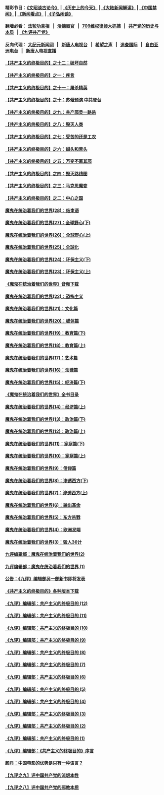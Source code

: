 #### 精彩节目：[《文昭谈古论今》](http://134.209.198.168/wenzhao) | [《历史上的今天》](http://134.209.198.168/today-in-history) | [《大陆新闻解读》](http://134.209.198.168/ntdtv-comedy) | [《中国禁闻》](http://134.209.198.168/ntdtv-news) | [《新闻看点》](http://134.209.198.168/news-insight) | [《子弘闲谈》](http://134.209.198.168/zihongxiantan/) 

  #### 翻墙必看： [法轮功真相](http://134.209.198.168:10000/videos/truth.html) &nbsp;&nbsp;|&nbsp;&nbsp; [活摘器官](http://134.209.198.168:10000/videos/res/Organs/) &nbsp;&nbsp;|&nbsp;&nbsp; [709维权律师大抓捕](http://134.209.198.168:10000/videos/709/) &nbsp;&nbsp;|&nbsp;&nbsp; [共产党的历史与本质](http://134.209.198.168:10000/videos/ccp.html) &nbsp;&nbsp;| [《九评共产党》](http://134.209.198.168:10000/videos/jiuping/) 

#### 反向代理： [大纪元新闻网](http://134.209.198.168:10080/) &nbsp;&nbsp;|&nbsp;&nbsp; [新唐人电视台](http://134.209.198.168:8000/) &nbsp;&nbsp;|&nbsp;&nbsp; [希望之声](http://134.209.198.168:8200/) &nbsp;&nbsp;|&nbsp;&nbsp; [追查国际](http://134.209.198.168:10010/) &nbsp;&nbsp;|&nbsp;&nbsp; [自由亚洲电台](http://134.209.198.168:9800/) &nbsp;&nbsp;|&nbsp;&nbsp; [新唐人电视直播](http://134.209.198.168/) 

#### [【共产主义的终极目的】之十二：破坏自然](../pages/nsc422/n11135214.md?t=03241536) 

#### [【共产主义的终极目的】之一：序言](../pages/nsc422/n11086077.md?t=03241536) 

#### [【共产主义的终极目的】之十一：屠杀精英](../pages/nsc422/n11118442.md?t=03241536) 

#### [【共产主义的终极目的】之十：苏俄预演 中共登台](../pages/nsc422/n11118424.md?t=03241536) 

#### [【共产主义的终极目的】之九：共产邪灵一路杀](../pages/nsc422/n11114139.md?t=03241536) 

#### [【共产主义的终极目的】之八：毁灭人类](../pages/nsc422/n11108503.md?t=03241536) 

#### [【共产主义的终极目的】之七：受苦的还是工农](../pages/nsc422/n11101809.md?t=03241536) 

#### [【共产主义的终极目的】之六：甜头和苦头](../pages/nsc422/n11096971.md?t=03241536) 

#### [【共产主义的终极目的】之五：万变不离其邪](../pages/nsc422/n11091285.md?t=03241536) 

#### [【共产主义的终极目的】之四：毁灭路线图](../pages/nsc422/n11086284.md?t=03241536) 

#### [【共产主义的终极目的】之三：马克思魔变](../pages/nsc422/n11061941.md?t=03241536) 

#### [【共产主义的终极目的】之二：中心之国](../pages/nsc422/n11047728.md?t=03241536) 

#### [魔鬼在统治着我们的世界(28)：结束语](../pages/nsc422/n10936246.md?t=03241536) 

#### [魔鬼在统治着我们的世界(27)：全球野心(下)](../pages/nsc422/n10928319.md?t=03241536) 

#### [魔鬼在统治着我们的世界(26)：全球野心(上)](../pages/nsc422/n10900318.md?t=03241536) 

#### [魔鬼在统治着我们的世界(25)：全球化](../pages/nsc422/n10788205.md?t=03241536) 

#### [魔鬼在统治着我们的世界(24)：环保主义(下)](../pages/nsc422/n10695307.md?t=03241536) 

#### [魔鬼在统治着我们的世界(23)：环保主义(上)](../pages/nsc422/n10688613.md?t=03241536) 

#### [《魔鬼在统治着我们的世界》音频下载](../pages/nsc422/n10635553.md?t=03241536) 

#### [魔鬼在统治着我们的世界(22)：恐怖主义](../pages/nsc422/n10614727.md?t=03241536) 

#### [魔鬼在统治着我们的世界(21)：文化篇](../pages/nsc422/n10597706.md?t=03241536) 

#### [魔鬼在统治着我们的世界(20)：媒体篇](../pages/nsc422/n10586579.md?t=03241536) 

#### [魔鬼在统治着我们的世界(19)：教育篇(下)](../pages/nsc422/n10564808.md?t=03241536) 

#### [魔鬼在统治着我们的世界(18)：教育篇(上)](../pages/nsc422/n10526970.md?t=03241536) 

#### [魔鬼在统治着我们的世界(17)：艺术篇](../pages/nsc422/n10499093.md?t=03241536) 

#### [魔鬼在统治着我们的世界(16)：法律篇](../pages/nsc422/n10485969.md?t=03241536) 

#### [魔鬼在统治着我们的世界(15)：经济篇(下)](../pages/nsc422/n10469975.md?t=03241536) 

#### [《魔鬼在统治着我们的世界》全书目录](../pages/nsc422/n10464261.md?t=03241536) 

#### [魔鬼在统治着我们的世界(14)：经济篇(上)](../pages/nsc422/n10457370.md?t=03241536) 

#### [魔鬼在统治着我们的世界(13)：政治篇(下)](../pages/nsc422/n10448270.md?t=03241536) 

#### [魔鬼在统治着我们的世界(12)：政治篇(上)](../pages/nsc422/n10444576.md?t=03241536) 

#### [魔鬼在统治着我们的世界(11)：家庭篇(下)](../pages/nsc422/n10440961.md?t=03241536) 

#### [魔鬼在统治着我们的世界(10)：家庭篇(上)](../pages/nsc422/n10435448.md?t=03241536) 

#### [魔鬼在统治着我们的世界(9)：信仰篇](../pages/nsc422/n10432159.md?t=03241536) 

#### [魔鬼在统治着我们的世界(8)：渗透西方(下)](../pages/nsc422/n10429603.md?t=03241536) 

#### [魔鬼在统治着我们的世界(7)：渗透西方(上)](../pages/nsc422/n10426013.md?t=03241536) 

#### [魔鬼在统治着我们的世界(6)：输出革命](../pages/nsc422/n10421536.md?t=03241536) 

#### [魔鬼在统治着我们的世界(5)：东方杀戮](../pages/nsc422/n10417707.md?t=03241536) 

#### [魔鬼在统治着我们的世界(4)：欧洲发端](../pages/nsc422/n10414890.md?t=03241536) 

#### [魔鬼在统治着我们的世界(3)：毁人36计](../pages/nsc422/n10411583.md?t=03241536) 

#### [九评编辑部：魔鬼在统治着我们的世界(2)](../pages/nsc422/n10410036.md?t=03241536) 

#### [九评编辑部：魔鬼在统治着我们的世界 (1)](../pages/nsc422/n10406825.md?t=03241536) 

#### [公告：《九评》编辑部另一部新书即将发表](../pages/nsc422/n10405104.md?t=03241536) 

#### [《共产主义的终极目的》各种版本下载](../pages/nsc422/n10022138.md?t=03241536) 

#### [《九评》编辑部：共产主义的终极目的 (12)](../pages/nsc422/n9933272.md?t=03241536) 

#### [《九评》编辑部：共产主义的终极目的 (11)](../pages/nsc422/n9924973.md?t=03241536) 

#### [《九评》编辑部：共产主义的终极目的 (10)](../pages/nsc422/n9920883.md?t=03241536) 

#### [《九评》编辑部：共产主义的终极目的 (9)](../pages/nsc422/n9916363.md?t=03241536) 

#### [《九评》编辑部：共产主义的终极目的 (8)](../pages/nsc422/n9912488.md?t=03241536) 

#### [《九评》编辑部：共产主义的终极目的 (7)](../pages/nsc422/n9901176.md?t=03241536) 

#### [《九评》编辑部：共产主义的终极目的 (6)](../pages/nsc422/n9899359.md?t=03241536) 

#### [《九评》编辑部：共产主义的终极目的 (5)](../pages/nsc422/n9893174.md?t=03241536) 

#### [《九评》编辑部：共产主义的终极目的 (4)](../pages/nsc422/n9891246.md?t=03241536) 

#### [《九评》编辑部：共产主义的终极目的 (3)](../pages/nsc422/n9879879.md?t=03241536) 

#### [《九评》编辑部：共产主义的终极目的 (2)](../pages/nsc422/n9876205.md?t=03241536) 

#### [《九评》编辑部：共产主义的终极目的 (1)](../pages/nsc422/n9865857.md?t=03241536) 

#### [《九评》编辑部：《共产主义的终极目的》序言](../pages/nsc422/n9862666.md?t=03241536) 

#### [颜丹：中国电影的优势是只有一种语言？](../pages/nsc422/n9583062.md?t=03241536) 

#### [【九评之九】评中国共产党的流氓本性](../pages/nsc422/n737542.md?t=03241536) 

#### [【九评之八】评中国共产党的邪教本质](../pages/nsc422/n735942.md?t=03241536) 

